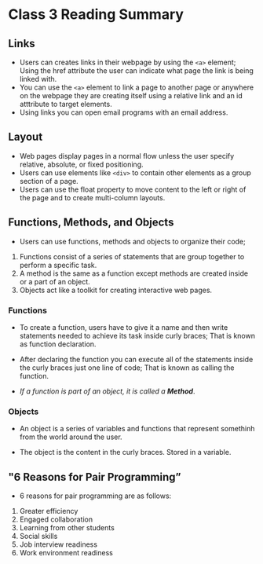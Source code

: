 # Class 3 Reading Summary

## Links
- Users can creates links in their webpage by using the ```<a>``` element; Using the href attribute the user can indicate what page the link is being linked with.
- You can use the ```<a>``` element to link a page to another page or anywhere on the webpage they are creating itself using a relative link and an id atttribute to target elements.
- Using links you can open email programs with an email address.

## Layout
- Web pages display pages in a normal flow unless the user specify relative, absolute, or fixed positioning.
- Users can use elements like ```<div>``` to contain other elements as a group section of a page.
- Users can use the float property to move content to the left or right of the page and to create multi-column layouts.

## Functions, Methods, and Objects
- Users can use functions, methods and objects to organize their code;
1. Functions consist of a series of statements that are group together to perform a specific task.
1. A method is the same as a function except methods are created inside or a part of an object.
1. Objects act like a toolkit for creating interactive web pages.

### Functions 
- To create a function, users have to give it a name and then write statements needed to achieve its task inside curly braces; That is known as function declaration.
- After declaring the function you can execute all of the statements inside the curly braces just one line of code; That is known as calling the function.

- *_If a function is part of an object, it is called a **Method**_*.

### Objects

- An object is a series of variables and functions that represent somethinh from the world around the user.

- The object is the content in the curly braces. Stored in a variable.

## "6 Reasons for Pair Programming”

- 6 reasons for pair programming are as follows:
1. Greater efficiency
1. Engaged collaboration
1. Learning from other students
1. Social skills
1. Job interview readiness
1. Work environment readiness